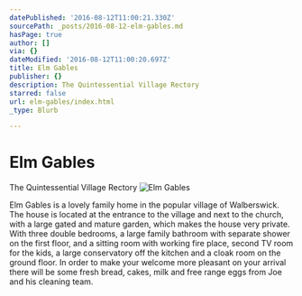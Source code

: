 ```yaml
---
datePublished: '2016-08-12T11:00:21.330Z'
sourcePath: _posts/2016-08-12-elm-gables.md
hasPage: true
author: []
via: {}
dateModified: '2016-08-12T11:00:20.697Z'
title: Elm Gables
publisher: {}
description: The Quintessential Village Rectory
starred: false
url: elm-gables/index.html
_type: Blurb

---
```

# Elm Gables

The Quintessential Village Rectory
![Elm Gables](https://the-grid-user-content.s3-us-west-2.amazonaws.com/95ad2105-4f48-4028-aefc-445b2a74d78c.jpg)

Elm Gables is a lovely family home in the popular village of Walberswick.   
The house is located at the entrance to the village and next to the church, with a large gated and mature garden, which makes the house very private. With three double bedrooms, a large family bathroom with separate shower on the first floor, and a sitting room with working fire place, second TV room for the kids, a large conservatory off the kitchen and a cloak room on the ground floor. In order to make your welcome more pleasant on your arrival there will be some fresh bread, cakes, milk and free range eggs from Joe and his cleaning team.